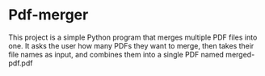 # Pdf-merger
This project is a simple Python program that merges multiple PDF files into one. It asks the user how many PDFs they want to merge, then takes their file names as input, and combines them into a single PDF named merged-pdf.pdf

